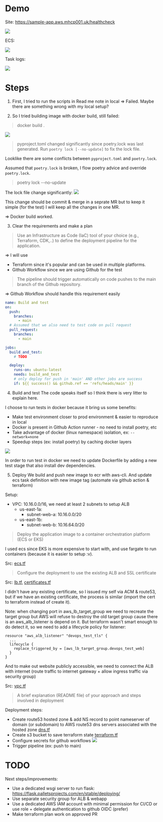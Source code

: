 # Demo
Site: https://sample-app.aws.mhcp001.uk/healthcheck

![](./demo.png)

ECS:

![](./ecs.png)

Task logs:

![](./logs.png)

# Steps

1. First, I tried to run the scripts in Read me note in local => Failed.
Maybe there are something wrong with my local setup?

2. So I tried building image with docker build, still failed:
> docker build .

![](./1-build-failed.png)

> pyproject.toml changed significantly since poetry.lock was last generated. Run `poetry lock [--no-update]` to fix the lock file.

Looklike there are some conflicts between `pyproject.toml` and `poetry.lock`.

Assumed that `poetry.lock` is broken, I flow poetry advice and override `poetry.lock`.

> poetry lock --no-update

The lock file change significantly:
![](./pkg-lock-changed.png)

This change should be commit & merge in a seprate MR but to keep it simple (for the test) I will keep all the changes in one MR.

=> Docker build worked.

3. Clear the requirements and make a plan

> Use an Infrastructure as Code (IaC) tool of your choice (e.g., Terraform, CDK,..) to define the deployment pipeline for the application.

=> I will use
- Terraform since it's popular and can be used in multiple platforms.
- Github Workflow since we are using Github for the test

> The pipeline should trigger automatically on code pushes to the main branch of the Github repository.

=> Github Workflow should handle this requirement easily

```yaml
name: Build and test
on:
  push:
    branches:
      - main
  # Assumed that we also need to test code on pull request
  pull_request:
    branches:
      - main

jobs:
  build_and_test:
    # TODO

  deploy:
    runs-on: ubuntu-latest
    needs: build_and_test
    # only deploy for push in 'main' AND other jobs are success
    if: ${{ success() && github.ref == 'refs/heads/main' }}
```

4. Build and test
The code speaks itself so I think there is very litter to explain here.

I choose to run tests in docker because it bring us some benefits:
- Make test environment closer to prod environment & easier to reproduce in local
- Docker is present in Github Action runner - no need to install poetry, etc
- Take advantage of docker (linux namespace) isolation, ex: `--network=none`
- Speedup steps (ex: install poetry) by caching docker layers

![](./gha-cache.png)

In order to run test in docker we need to update Dockerfile by adding a new test stage that also install dev dependencies.

5. Deploy
We build and push new image to ecr with aws-cli. And update ecs task definition with new image tag (automate via github action & terraform)

Setup:
- VPC: 10.16.0.0/16, we need at least 2 subnets to setup ALB
  - us-east-1a:
      - subnet-web-a: 10.16.0.0/20
  - us-east-1b:
      - subnet-web-b: 10.16.64.0/20

>Deploy the application image to a container orchestration platform (ECS or EKS)

I used ecs since EKS is more expensive to start with, and use fargate to run containers (because it is easier to setup :v).

Src: [ecs.tf](../ecs.tf)

>Configure the deployment to use the existing ALB and SSL certificate

Src: [lb.tf](../lb.tf), [certificates.tf](../certificates.tf)

I didn't have any existing certificate, so I issued my self via ACM & route53, but if we have an existing certificate, the process is similar (import the cert to terraform instead of create it).

Note: when changing port in aws_lb_target_group we need to recreate the target group but AWS will refuse to destroy the old target group cause there is an aws_alb_listener is depend on it. But terraform wasn't smart enough to do detect it, so we need to add a lifecycle policy for listener:

```
resource "aws_alb_listener" "devops_test_tls" {
  ...
  lifecycle {
    replace_triggered_by = [aws_lb_target_group.devops_test_web]
  }
}
```

And to make out website publicly accessible, we need to connect the ALB with internet (route traffic to internet gateway + allow ingress traffic via security group)

Src: [vpc.tf](../vpc.tf)

>A brief explanation (README file) of your approach and steps involved in deployment

Deployment steps:
- Create route53 hosted zone & add NS record to point nameserver of domain (or subdomain) to AWS route53 dns servers associated with the hosted zone [dns.tf](../dns.tf)
- Create s3 bucket to save terraform state [terraform.tf](../terrraform.tf)
- Configure secrets for github workflows ![](./gha-secrets.png)
- Trigger pipeline (ex: push to main)

# TODO
Next steps/improvements:
- Use a dedicated wsgi server to run flask: https://flask.palletsprojects.com/en/stable/deploying/
- Use separate security group for ALB & webapp
- Use a dedicated AWS IAM account with minimal permission for CI/CD or use role + delegate authentication to github OIDC (prefer)
- Make terraform plan work on approved PR
